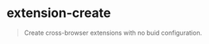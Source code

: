 # extension-create
> Create cross-browser extensions with no buid configuration.

<!--
  Use the "extension-create" package as an alias for the @extension-create/create package.

  If the user runs "npx extension-create <my-extension>"
    - Execute normally.

  If the user tries to execute "npx extension-create create <my-extension>": 
    - Pick up the "create" argument  and ignore, use the next argument as
      the project path/name, execute as-is.

  If the user tries to execute "dev", "start", "build":
   - Warn user that they should use the "extension" package, but download it and execute anyway.
-->
